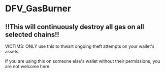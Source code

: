 # DFV_GasBurner
## !!This will continuously destroy all gas on all selected chains!!

VICTIMS: ONLY use this to thwart ongoing theft attempts on your wallet's assets

If you are using this on someone else's wallet without their permissions, you are not welcome here.

